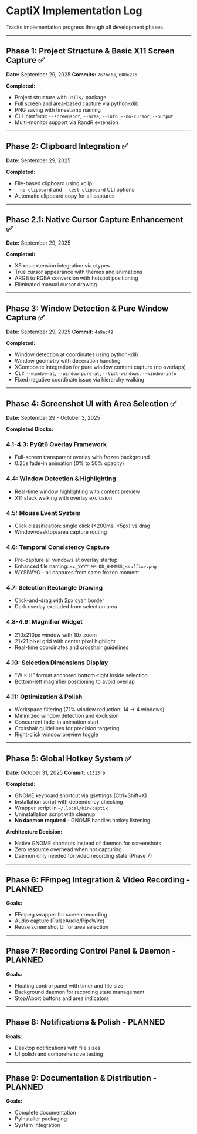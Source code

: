 # CaptiX Implementation Log

Tracks implementation progress through all development phases.

---

## Phase 1: Project Structure & Basic X11 Screen Capture ✅

**Date:** September 29, 2025
**Commits:** `767bc6e`, `600e27b`

**Completed:**
- Project structure with `utils/` package
- Full screen and area-based capture via python-xlib
- PNG saving with timestamp naming
- CLI interface: `--screenshot`, `--area`, `--info`, `--no-cursor`, `--output`
- Multi-monitor support via RandR extension

---

## Phase 2: Clipboard Integration ✅

**Date:** September 29, 2025

**Completed:**
- File-based clipboard using xclip
- `--no-clipboard` and `--test-clipboard` CLI options
- Automatic clipboard copy for all captures

---

## Phase 2.1: Native Cursor Capture Enhancement ✅

**Date:** September 29, 2025

**Completed:**
- XFixes extension integration via ctypes
- True cursor appearance with themes and animations
- ARGB to RGBA conversion with hotspot positioning
- Eliminated manual cursor drawing

---

## Phase 3: Window Detection & Pure Window Capture ✅

**Date:** September 29, 2025
**Commit:** `4a9ac49`

**Completed:**
- Window detection at coordinates using python-xlib
- Window geometry with decoration handling
- XComposite integration for pure window content capture (no overlaps)
- CLI: `--window-at`, `--window-pure-at`, `--list-windows`, `--window-info`
- Fixed negative coordinate issue via hierarchy walking

---

## Phase 4: Screenshot UI with Area Selection ✅

**Date:** September 29 - October 3, 2025

**Completed Blocks:**

### 4.1-4.3: PyQt6 Overlay Framework
- Full-screen transparent overlay with frozen background
- 0.25s fade-in animation (0% to 50% opacity)

### 4.4: Window Detection & Highlighting
- Real-time window highlighting with content preview
- X11 stack walking with overlay exclusion

### 4.5: Mouse Event System
- Click classification: single click (≤200ms, <5px) vs drag
- Window/desktop/area capture routing

### 4.6: Temporal Consistency Capture
- Pre-capture all windows at overlay startup
- Enhanced file naming: `sc_YYYY-MM-DD_HHMMSS_<suffix>.png`
- WYSIWYG - all captures from same frozen moment

### 4.7: Selection Rectangle Drawing
- Click-and-drag with 2px cyan border
- Dark overlay excluded from selection area

### 4.8-4.9: Magnifier Widget
- 210x210px window with 10x zoom
- 21x21 pixel grid with center pixel highlight
- Real-time coordinates and crosshair guidelines

### 4.10: Selection Dimensions Display
- "W × H" format anchored bottom-right inside selection
- Bottom-left magnifier positioning to avoid overlap

### 4.11: Optimization & Polish
- Workspace filtering (71% window reduction: 14 → 4 windows)
- Minimized window detection and exclusion
- Concurrent fade-in animation start
- Crosshair guidelines for precision targeting
- Right-click window preview toggle

---

## Phase 5: Global Hotkey System ✅

**Date:** October 31, 2025
**Commit:** `c1313fb`

**Completed:**
- GNOME keyboard shortcut via gsettings (Ctrl+Shift+X)
- Installation script with dependency checking
- Wrapper script in `~/.local/bin/captix`
- Uninstallation script with cleanup
- **No daemon required** - GNOME handles hotkey listening

**Architecture Decision:**
- Native GNOME shortcuts instead of daemon for screenshots
- Zero resource overhead when not capturing
- Daemon only needed for video recording state (Phase 7)

---

## Phase 6: FFmpeg Integration & Video Recording - PLANNED

**Goals:**
- FFmpeg wrapper for screen recording
- Audio capture (PulseAudio/PipeWire)
- Reuse screenshot UI for area selection

---

## Phase 7: Recording Control Panel & Daemon - PLANNED

**Goals:**
- Floating control panel with timer and file size
- Background daemon for recording state management
- Stop/Abort buttons and area indicators

---

## Phase 8: Notifications & Polish - PLANNED

**Goals:**
- Desktop notifications with file sizes
- UI polish and comprehensive testing

---

## Phase 9: Documentation & Distribution - PLANNED

**Goals:**
- Complete documentation
- PyInstaller packaging
- System integration
